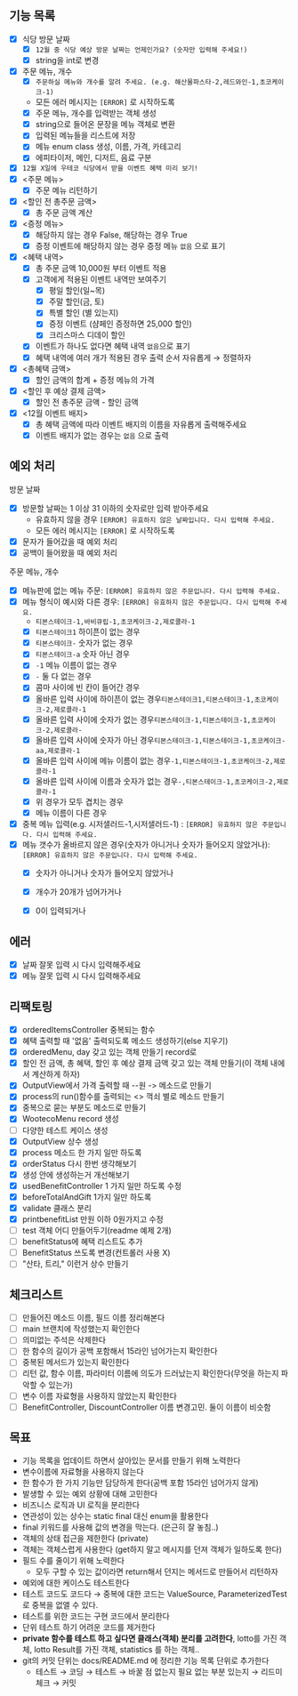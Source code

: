 ## 기능 목록

- [x]  식당 방문 날짜
    - [x]  `12월 중 식당 예상 방문 날짜는 언제인가요? (숫자만 입력해 주세요!)`
    - [x] string을 int로 변경
- [x]  주문 메뉴, 개수
    - [x]  `주문하실 메뉴와 개수를 알려 주세요. (e.g. 해산물파스타-2,레드와인-1,초코케이크-1)`
    - 모든 에러 메시지는 `[ERROR]` 로 시작하도록
    - [x] 주문 메뉴, 개수를 입력받는 객체 생성
    - [x] string으로 들어온 문장을 메뉴 객체로 변환
    - [x] 입력된 메뉴들을 리스트에 저장
    - [x] 메뉴 enum class 생성, 이름, 가격, 카테고리
    - [x] 에피타이저, 메인, 디저트, 음료 구분
- [x]  `12월 X일에 우테코 식당에서 받을 이벤트 혜택 미리 보기!`
- [x]  <주문 메뉴>
    - [x] 주문 메뉴 리턴하기
- [x] <할인 전 총주문 금액>
    - [x] 총 주문 금액 계산
- [x]  <증정 메뉴>
    - [x] 해당하지 않는 경우 False, 해당하는 경우 True 
    - [x] 증정 이벤트에 해당하지 않는 경우 증정 메뉴 `없음` 으로 표기
- [x]  <혜택 내역>
    - [x] 총 주문 금액 10,000원 부터 이벤트 적용 
    - [x]  고객에게 적용된 이벤트 내역만 보여주기
        - [x] 평일 할인(일~목) 
        - [x] 주말 할인(금, 토)
        - [x] 특별 할인 (별 있는지)
        - [x] 증정 이벤트 (샴페인 증정하면 25,000 할인)
        - [x] 크리스마스 디데이 할인
    - [x]  이벤트가 하나도 없다면 혜택 내역 `없음`으로 표기
    - [x]  혜택 내역에 여러 개가 적용된 경우 출력 순서 자유롭게 → 정렬하자
- [x]  <총혜택 금액>
    - [x] 할인 금액의 합계 + 증정 메뉴의 가격
- [x]  <할인 후 예상 결제 금액>
    - [x] 할인 전 총주문 금액 - 할인 금액
- [x]  <12월 이벤트 배지>
    - [x]  총 혜택 금액에 따라 이벤트 배지의 이름을 자유롭게 출력해주세요
    - [x]  이벤트 배지가 없는 경우는 `없음` 으로 출력

## 예외 처리

방문 날짜

- [x]  방문할 날짜는 1 이상 31 이하의 숫자로만 입력 받아주세요
    - 유효하지 않을 경우 `[ERROR] 유효하지 않은 날짜입니다. 다시 입력해 주세요.`
    - 모든 에러 메시지는 `[ERROR]` 로 시작하도록
- [x] 문자가 들어갔을 때 예외 처리
- [x] 공백이 들어왔을 때 예외 처리

주문 메뉴, 개수

- [x]  메뉴판에 없는 메뉴 주문: `[ERROR] 유효하지 않은 주문입니다. 다시 입력해 주세요.`
- [x]  메뉴 형식이 예시와 다른 경우: `[ERROR] 유효하지 않은 주문입니다. 다시 입력해 주세요.`
    - `티본스테이크-1,바비큐립-1,초코케이크-2,제로콜라-1`
    - [x] `티본스테이크1` 하이픈이 없는 경우
    - [x] `티본스테이크-` 숫자가 없는 경우
    - [x] `티본스테이크-a` 숫자 아닌 경우
    - [x] `-1` 메뉴 이름이 없는 경우
    - [x] `-` 둘 다 없는 경우
    - [x] 콤마 사이에 빈 칸이 들어간 경우
    - [x] 올바른 입력 사이에 하이픈이 없는 경우`티본스테이크1,티본스테이크-1,초코케이크-2,제로콜라-1`
    - [x] 올바른 입력 사이에 숫자가 없는 경우`티본스테이크-1,티본스테이크-1,초코케이크-2,제로콜라-`
    - [x] 올바른 입력 사이에 숫자가 아닌 경우`티본스테이크-1,티본스테이크-1,초코케이크-aa,제로콜라-1`
    - [x] 올바른 입력 사이에 메뉴 이름이 없는 경우`-1,티본스테이크-1,초코케이크-2,제로콜라-1`
    - [x] 올바른 입력 사이에 이름과 숫자가 없는 경우`-,티본스테이크-1,초코케이크-2,제로콜라-1`
    - [x] 위 경우가 모두 겹치는 경우
    - [x] 메뉴 이름이 다른 경우
- [x]  중복 메뉴 입력(e.g. 시저샐러드-1,시저샐러드-1) : `[ERROR] 유효하지 않은 주문입니다. 다시 입력해 주세요.`
- [x] 메뉴 갯수가 올바르지 않은 경우(숫자가 아니거나 숫자가 들어오지 않았거나): `[ERROR] 유효하지 않은 주문입니다. 다시 입력해 주세요.`
    - [x] 숫자가 아니거나 숫자가 들어오지 않았거나
    - [x] 개수가 20개가 넘어가거나 
    - [x] 0이 입력되거나


## 에러

- [x] 날짜 잘못 입력 시 다시 입력해주세요
- [x] 메뉴 잘못 입력 시 다시 입력해주세요

## 리팩토링
- [x] orderedItemsController 중복되는 함수
- [x] 혜택 출력할 때 '없음' 출력되도록 메소드 생성하기(else 지우기)
- [x] orderedMenu, day 갖고 있는 객체 만들기 record로
- [x] 할인 전 금액, 총 혜택, 할인 후 예상 결제 금액 갖고 있는 객체 만들기(이 객체 내에서 계산하게 하자)
- [x] OutputView에서 가격 출력할 때 --원 -> 메소드로 만들기
- [x] process의 run()함수를 출력되는 <> 꺽쇠 별로 메소드 만들기
- [x] 중복으로 묻는 부분도 메소드로 만들기
- [x] WootecoMenu record 생성
- [ ] 다양한 테스트 케이스 생성
- [x] OutputView 상수 생성
- [x] process 메소드 한 가지 일만 하도록
- [x] orderStatus 다시 한번 생각해보기
- [x] 생성 안에 생성하는거 개선해보기
- [x] usedBenefitController 1 가지 일만 하도록 수정
- [x] beforeTotalAndGift 1가지 일만 하도록
- [x] validate 클래스 분리
- [x] printbenefitList 만원 이하 0원가지고 수정
- [ ] test 객체 어디 만들어두기(readme 예제 2개)
- [ ] benefitStatus에 혜택 리스트도 추가
- [ ] BenefitStatus 쓰도록 변경(컨트롤러 사용 X)
- [ ] "산타, 트리," 이런거 상수 만들기 

## 체크리스트

- [ ] 만들어진 메소드 이름, 필드 이름 정리해본다
- [ ]  main 브랜치에 작성했는지 확인한다
- [ ]  의미없는 주석은 삭제한다
- [ ]  한 함수의 길이가 공백 포함해서 15라인 넘어가는지 확인한다
- [ ]  중복된 메서드가 있는지 확인한다
- [ ]  리턴 값, 함수 이름, 파라미터 이름에 의도가 드러났는지 확인한다(무엇을 하는지 파악할 수 있는가)
- [ ]  변수 이름 자료형을 사용하지 않았는지 확인한다
- [ ] BenefitController, DiscountController 이름 변경고민. 둘이 이름이 비슷함

## 목표

- 기능 목록을 업데이트 하면서 살아있는 문서를 만들기 위해 노력한다
- 변수이름에 자료형을 사용하지 않는다
- 한 함수가 한 가지 기능만 담당하게 한다(공백 포함 15라인 넘어가지 않게)
- 발생할 수 있는 예외 상황에 대해 고민한다
- 비즈니스 로직과 UI 로직을 분리한다
- 연관성이 있는 상수는 static final 대신 enum을 활용한다
- final 키워드를 사용해 값의 변경을 막는다. (은근히 잘 놓침..)
- 객체의 상태 접근을 제한한다 (private)
- 객체는 객체스럽게 사용한다 (get하지 말고 메시지를 던져 객체가 일하도록 한다)
- 필드 수를 줄이기 위해 노력한다
    - 모두 구할 수 있는 값이라면 return해서 던지는 메서드로 만들어서 리턴하자
- 예외에 대한 케이스도 테스트한다
- 테스트 코드도 코드다 → 중복에 대한 코드는 ValueSource, ParameterizedTest로 중복을 없앨 수 있다.
- 테스트를 위한 코드는 구현 코드에서 분리한다
- 단위 테스트 하기 어려운 코드를 제거한다
- **private 함수를 테스트 하고 싶다면 클래스(객체) 분리를 고려한다**, lotto를 가진 객체, lotto Result를 가진 객체, statistics 를 하는 객체..
- git의 커밋 단위는 docs/README.md 에 정리한 기능 목록 단위로 추가한다
    - 테스트 → 코딩 → 테스트 → 바꿀 점 없는지 필요 없는 부분 있는지 → 리드미 체크 → 커밋
